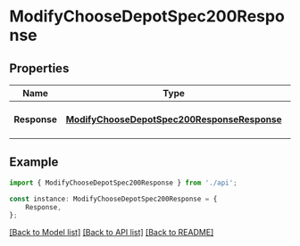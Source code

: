 # ModifyChooseDepotSpec200Response


## Properties

Name | Type | Description | Notes
------------ | ------------- | ------------- | -------------
**Response** | [**ModifyChooseDepotSpec200ResponseResponse**](ModifyChooseDepotSpec200ResponseResponse.md) |  | [optional] [default to undefined]

## Example

```typescript
import { ModifyChooseDepotSpec200Response } from './api';

const instance: ModifyChooseDepotSpec200Response = {
    Response,
};
```

[[Back to Model list]](../README.md#documentation-for-models) [[Back to API list]](../README.md#documentation-for-api-endpoints) [[Back to README]](../README.md)
